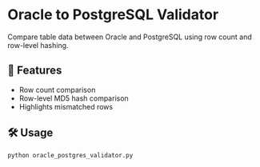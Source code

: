# Oracle to PostgreSQL Validator

Compare table data between Oracle and PostgreSQL using row count and row-level hashing.

## 🔧 Features
- Row count comparison
- Row-level MD5 hash comparison
- Highlights mismatched rows

## 🛠 Usage

```bash
python oracle_postgres_validator.py

